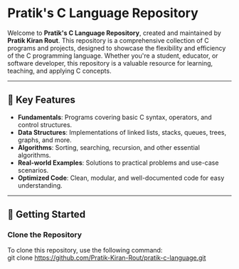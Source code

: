 # Pratik's C Language Repository  

Welcome to **Pratik's C Language Repository**, created and maintained by **Pratik Kiran Rout**. This repository is a comprehensive collection of C programs and projects, designed to showcase the flexibility and efficiency of the C programming language. Whether you're a student, educator, or software developer, this repository is a valuable resource for learning, teaching, and applying C concepts.

---

## 📌 Key Features  

- **Fundamentals**: Programs covering basic C syntax, operators, and control structures.  
- **Data Structures**: Implementations of linked lists, stacks, queues, trees, graphs, and more.  
- **Algorithms**: Sorting, searching, recursion, and other essential algorithms.  
- **Real-world Examples**: Solutions to practical problems and use-case scenarios.  
- **Optimized Code**: Clean, modular, and well-documented code for easy understanding.  

---

## 🚀 Getting Started  

### Clone the Repository  
To clone this repository, use the following command:  
git clone https://github.com/Pratik-Kiran-Rout/pratik-c-language.git
